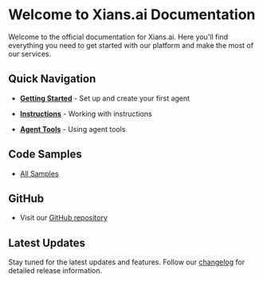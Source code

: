 # Welcome to Xians.ai Documentation

Welcome to the official documentation for Xians.ai. Here you'll find everything you need to get started with our platform and make the most of our services.

## Quick Navigation

- **[Getting Started](1-getting-started/1-setting-up.md)** - Set up and create your first agent

- **[Instructions](2-instructions/1-manage-instructions.md)** - Working with instructions

- **[Agent Tools](3-agents/1-agent-types.md)** - Using agent tools

## Code Samples

- [All Samples](https://github.com/XiansAiPlatform/XiansAi.PublicDocs/tree/main/samples)

## GitHub

- Visit our [GitHub repository](https://github.com/XiansAiPlatform)

## Latest Updates

Stay tuned for the latest updates and features. Follow our [changelog](https://github.com/XiansAiPlatform/XiansAi.Lib/releases) for detailed release information.
